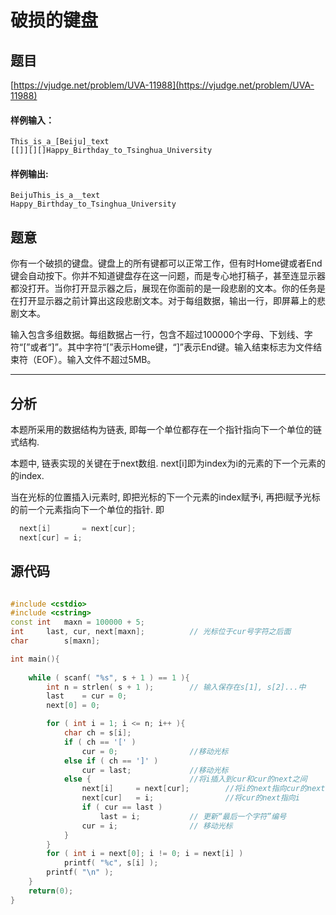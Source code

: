 # 破损的键盘

## 题目
[https://vjudge.net/problem/UVA-11988](https://vjudge.net/problem/UVA-11988)



#### 样例输入：
```
This_is_a_[Beiju]_text
[[]][][]Happy_Birthday_to_Tsinghua_University
```
#### 样例输出:
```
BeijuThis_is_a__text
Happy_Birthday_to_Tsinghua_University
```

## 题意

你有一个破损的键盘。键盘上的所有键都可以正常工作，但有时Home键或者End键会自动按下。你并不知道键盘存在这一问题，而是专心地打稿子，甚至连显示器都没打开。当你打开显示器之后，展现在你面前的是一段悲剧的文本。你的任务是在打开显示器之前计算出这段悲剧文本。对于每组数据，输出一行，即屏幕上的悲剧文本。

输入包含多组数据。每组数据占一行，包含不超过100000个字母、下划线、字符“[”或者“]”。其中字符“[”表示Home键，“]”表示End键。输入结束标志为文件结束符（EOF）。输入文件不超过5MB。

------

## 分析

本题所采用的数据结构为链表, 即每一个单位都存在一个指针指向下一个单位的链式结构.

本题中, 链表实现的关键在于next数组. next[i]即为index为i的元素的下一个元素的的index. 

当在光标的位置插入i元素时, 即把光标的下一个元素的index赋予i, 再把i赋予光标的前一个元素指向下一个单位的指针. 即
```cpp
  next[i]		= next[cur];
  next[cur]	= i;
```
## 源代码

```cpp

#include <cstdio>
#include <cstring>
const int	maxn = 100000 + 5;
int		last, cur, next[maxn];          // 光标位于cur号字符之后面
char		s[maxn];

int main(){
	
	while ( scanf( "%s", s + 1 ) == 1 ){
		int n = strlen( s + 1 );        // 输入保存在s[1], s[2]...中
		last	= cur = 0;
		next[0] = 0;

		for ( int i = 1; i <= n; i++ ){
			char ch = s[i];
			if ( ch == '[' )
				cur = 0;				//移动光标 
			else if ( ch == ']' )
				cur = last;				//移动光标 
			else {						//将i插入到cur和cur的next之间 
				next[i]		= next[cur];		//将i的next指向cur的next 
				next[cur]	= i;				//将cur的next指向i 
				if ( cur == last )
					last = i;       	// 更新“最后一个字符”编号 
				cur = i;                // 移动光标 
			}
		}
		for ( int i = next[0]; i != 0; i = next[i] )
			printf( "%c", s[i] );
		printf( "\n" );
	}
	return(0);
}

```
